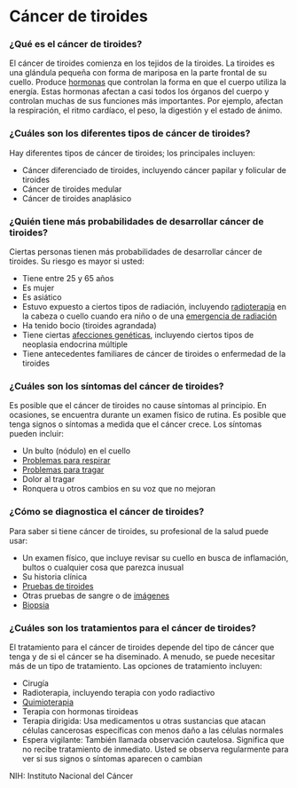 Cáncer de tiroides
==================


### ¿Qué es el cáncer de tiroides?


El cáncer de tiroides comienza en los tejidos de la tiroides. La tiroides es una glándula pequeña con forma de mariposa en la parte frontal de su cuello. Produce [hormonas](https://medlineplus.gov/spanish/hormones.html) que controlan la forma en que el cuerpo utiliza la energía. Estas hormonas afectan a casi todos los órganos del cuerpo y controlan muchas de sus funciones más importantes. Por ejemplo, afectan la respiración, el ritmo cardíaco, el peso, la digestión y el estado de ánimo.


### ¿Cuáles son los diferentes tipos de cáncer de tiroides?


Hay diferentes tipos de cáncer de tiroides; los principales incluyen:


* Cáncer diferenciado de tiroides, incluyendo cáncer papilar y folicular de tiroides
* Cáncer de tiroides medular
* Cáncer de tiroides anaplásico


### ¿Quién tiene más probabilidades de desarrollar cáncer de tiroides?


Ciertas personas tienen más probabilidades de desarrollar cáncer de tiroides. Su riesgo es mayor si usted:


* Tiene entre 25 y 65 años
* Es mujer
* Es asiático
* Estuvo expuesto a ciertos tipos de radiación, incluyendo [radioterapia](https://medlineplus.gov/spanish/radiationtherapy.html) en la cabeza o cuello cuando era niño o de una [emergencia de radiación](https://medlineplus.gov/spanish/radiationemergencies.html)
* Ha tenido bocio (tiroides agrandada)
* Tiene ciertas [afecciones genéticas](https://medlineplus.gov/spanish/geneticdisorders.html), incluyendo ciertos tipos de neoplasia endocrina múltiple
* Tiene antecedentes familiares de cáncer de tiroides o enfermedad de la tiroides


### ¿Cuáles son los síntomas del cáncer de tiroides?


Es posible que el cáncer de tiroides no cause síntomas al principio. En ocasiones, se encuentra durante un examen físico de rutina. Es posible que tenga signos o síntomas a medida que el cáncer crece. Los síntomas pueden incluir:


* Un bulto (nódulo) en el cuello
* [Problemas para respirar](https://medlineplus.gov/spanish/breathingproblems.html)
* [Problemas para tragar](https://medlineplus.gov/spanish/swallowingdisorders.html)
* Dolor al tragar
* Ronquera u otros cambios en su voz que no mejoran


### ¿Cómo se diagnostica el cáncer de tiroides?


Para saber si tiene cáncer de tiroides, su profesional de la salud puede usar:


* Un examen físico, que incluye revisar su cuello en busca de inflamación, bultos o cualquier cosa que parezca inusual
* Su historia clínica
* [Pruebas de tiroides](https://medlineplus.gov/spanish/thyroidtests.html)
* Otras pruebas de sangre o de [imágenes](https://medlineplus.gov/spanish/diagnosticimaging.html)
* [Biopsia](https://medlineplus.gov/spanish/biopsy.html)


### ¿Cuáles son los tratamientos para el cáncer de tiroides?


El tratamiento para el cáncer de tiroides depende del tipo de cáncer que tenga y de si el cáncer se ha diseminado. A menudo, se puede necesitar más de un tipo de tratamiento. Las opciones de tratamiento incluyen:


* Cirugía
* Radioterapia, incluyendo terapia con yodo radiactivo
* [Quimioterapia](https://medlineplus.gov/spanish/cancerchemotherapy.html)
* Terapia con hormonas tiroideas
* Terapia dirigida: Usa medicamentos u otras sustancias que atacan células cancerosas específicas con menos daño a las células normales
* Espera vigilante: También llamada observación cautelosa. Significa que no recibe tratamiento de inmediato. Usted se observa regularmente para ver si sus signos o síntomas aparecen o cambian


NIH: Instituto Nacional del Cáncer

